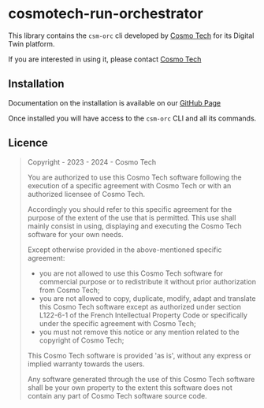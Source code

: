 # cosmotech-run-orchestrator

This library contains the `csm-orc` cli developed by [Cosmo Tech](https://cosmotech.com/) for its Digital
Twin platform.

If you are interested in using it, please contact [Cosmo Tech](https://cosmotech.com/)

## Installation

Documentation on the installation is available on
our [GitHub Page](https://cosmo-tech.github.io/run-orchestrator/)

Once installed you will have access to the `csm-orc` CLI and all its commands.

## Licence

> Copyright - 2023 - 2024 - Cosmo Tech
> 
> You are authorized to use this Cosmo Tech software following the execution of a specific agreement with Cosmo Tech or with an authorized licensee of Cosmo Tech.
> 
> Accordingly you should refer to this specific agreement for the purpose of the extent of the use that is permitted. This use shall mainly consist in using, displaying and executing the Cosmo Tech software for your own needs.
> 
> Except otherwise provided in the above-mentioned specific agreement:
> - you are not allowed to use this Cosmo Tech software for commercial purpose or to redistribute it without prior authorization from Cosmo Tech;
> - you are not allowed to copy, duplicate, modify, adapt and translate this Cosmo Tech software except as authorized under section L122-6-1 of the French Intellectual Property Code or specifically under the specific agreement with Cosmo Tech;
> - you must not remove this notice or any mention related to the copyright of Cosmo Tech;
> 
> This Cosmo Tech software is provided 'as is', without any express or implied warranty towards the users.
> 
> Any software generated through the use of this Cosmo Tech software shall be your own property to the extent this software does not contain any part of Cosmo Tech software source code.

